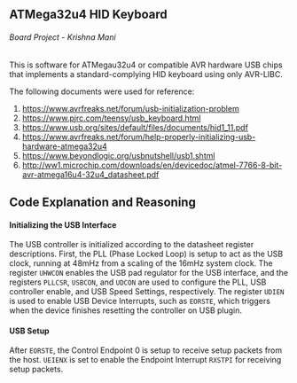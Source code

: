 ## ATMega32u4 HID Keyboard
###### Board Project - Krishna Mani
This is software for ATMegau32u4 or compatible AVR hardware USB chips that implements a standard-complying HID keyboard using only AVR-LIBC.

The following documents were used for reference:

1. https://www.avrfreaks.net/forum/usb-initialization-problem
2. https://www.pjrc.com/teensy/usb_keyboard.html
3. https://www.usb.org/sites/default/files/documents/hid1_11.pdf
4. https://www.avrfreaks.net/forum/help-properly-initializing-usb-hardware-atmega32u4
5. https://www.beyondlogic.org/usbnutshell/usb1.shtml
6. http://ww1.microchip.com/downloads/en/devicedoc/atmel-7766-8-bit-avr-atmega16u4-32u4_datasheet.pdf

## Code Explanation and Reasoning
#### Initializing the USB Interface
The USB controller is initialized according to the datasheet register descriptions. First, the PLL (Phase Locked Loop) is setup to act as the USB clock, running at 48mHz
from a scaling of the 16mHz system clock. The register `UHWCON` enables the USB pad regulator for the USB interface, and the registers `PLLCSR`, `USBCON`, and `UDCON` are used
to configure the PLL, USB controller enable, and USB Speed Settings, respectively. The register `UDIEN` is used to enable USB Device Interrupts, such as `EORSTE`, which triggers
when the device finishes resetting the controller on USB plugin.
#### USB Setup
After `EORSTE`, the Control Endpoint 0 is setup to receive setup packets from the host. `UEIENX` is set to enable the Endpoint Interrupt `RXSTPI` for receiving setup packets.
